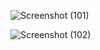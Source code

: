 ![Screenshot (101)](https://github.com/Krish123-lang/PRODIGY_WD_03/assets/56486342/e852f837-fee7-41ee-b42d-76241609a49d)


![Screenshot (102)](https://github.com/Krish123-lang/PRODIGY_WD_03/assets/56486342/78099e4a-6974-4b18-aea1-b79660d34039)
